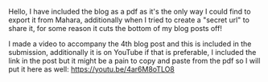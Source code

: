 Hello, I have included the blog as a pdf as it's the only way I could find to export it from Mahara, additionally when I tried to create a "secret url" to share it, for some reason it cuts the bottom of my blog posts off!

I made a video to accompany the 4th blog post and this is included in the submission, additionally it is on YouTube if that is preferable, I included the link in the post but it might be a pain to copy and paste from the pdf so I will put it here as well: 
https://youtu.be/4ar6M8oTLO8